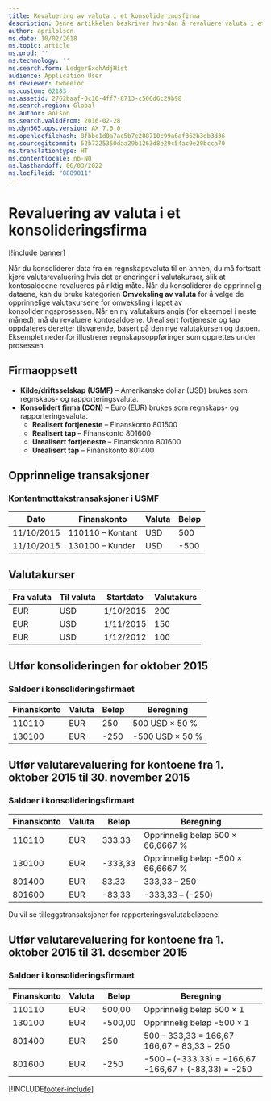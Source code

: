 ```yaml
---
title: Revaluering av valuta i et konsolideringsfirma
description: Denne artikkelen beskriver hvordan å revaluere valuta i et konsolideringsselskap.
author: aprilolson
ms.date: 10/02/2018
ms.topic: article
ms.prod: ''
ms.technology: ''
ms.search.form: LedgerExchAdjHist
audience: Application User
ms.reviewer: twheeloc
ms.custom: 62183
ms.assetid: 2762baaf-0c10-4ff7-8713-c506d6c29b98
ms.search.region: Global
ms.author: aolson
ms.search.validFrom: 2016-02-28
ms.dyn365.ops.version: AX 7.0.0
ms.openlocfilehash: 8fbbc1d0a7ae5b7e288710c99a6af362b3db3d36
ms.sourcegitcommit: 52b7225350daa29b1263d8e29c54ac9e20bcca70
ms.translationtype: HT
ms.contentlocale: nb-NO
ms.lasthandoff: 06/03/2022
ms.locfileid: "8889011"
---
```

# <a name="currency-revaluation-in-a-consolidation-company"></a>Revaluering av valuta i et konsolideringsfirma

[!include [banner](../includes/banner.md)]

Når du konsoliderer data fra én regnskapsvaluta til en annen, du må fortsatt kjøre valutarevaluering hvis det er endringer i valutakurser, slik at kontosaldoene revalueres på riktig måte. Når du konsoliderer de opprinnelig dataene, kan du bruke kategorien **Omveksling av valuta** for å velge de opprinnelige valutakursene for omveksling i løpet av konsolideringsprosessen. Når en ny valutakurs angis (for eksempel i neste måned), må du revaluere kontosaldoene. Urealisert fortjeneste og tap oppdateres deretter tilsvarende, basert på den nye valutakursen og datoen. Eksemplet nedenfor illustrerer regnskapsoppføringer som opprettes under prosessen.

## <a name="company-setup"></a>Firmaoppsett
-   **Kilde/driftsselskap (USMF)** – Amerikanske dollar (USD) brukes som regnskaps- og rapporteringsvaluta.
-   **Konsolidert firma (CON)** – Euro (EUR) brukes som regnskaps- og rapporteringsvaluta.
    -   **Realisert fortjeneste** – Finanskonto 801500
    -   **Realisert tap** – Finanskonto 801600
    -   **Urealisert fortjeneste** – Finanskonto 801600
    -   **Urealisert tap** – Finanskonto 801400

## <a name="original-transactions"></a>Opprinnelige transaksjoner
### <a name="cash-receipt-transactions-in-usmf"></a>Kontantmottakstransaksjoner i USMF

| Dato       | Finanskonto               | Valuta | Beløp |
|------------|------------------------------|----------|--------|
| 11/10/2015 | 110110 – Kontant                | USD      | 500    |
| 11/10/2015 | 130100 – Kunder | USD      | -500   |

## <a name="exchange-rates"></a>Valutakurser

| Fra valuta | Til valuta | Startdato | Valutakurs |
|---------------|-------------|------------|---------------|
| EUR           | USD         | 1/10/2015  | 200           |
| EUR           | USD         | 1/11/2015  | 150           |
| EUR           | USD         | 1/12/2012  | 100           |

## <a name="perform-the-consolidation-for-october-2015"></a>Utfør konsolideringen for oktober 2015
### <a name="balances-in-the-consolidation-company"></a>Saldoer i konsolideringsfirmaet

| Finanskonto | Valuta | Beløp | Beregning    |
|----------------|----------|--------|----------------|
| 110110         | EUR      | 250    | 500 USD × 50 %  |
| 130100         | EUR      | -250   | -500 USD × 50 % |

## <a name="perform-currency-revaluation-for-the-accounts-from-october-1-2015-through-november-30-2015"></a>Utfør valutarevaluering for kontoene fra 1. oktober 2015 til 30. november 2015
### <a name="balances-in-the-consolidation-company"></a>Saldoer i konsolideringsfirmaet

| Finanskonto | Valuta | Beløp  | Beregning                        |
|----------------|----------|---------|------------------------------------|
| 110110         | EUR      | 333.33  | Opprinnelig beløp 500 × 66,6667 %  |
| 130100         | EUR      | -333,33 | Opprinnelig beløp -500 × 66,6667 % |
| 801400         | EUR      | 83.33   | 333,33 – 250                       |
| 801600         | EUR      | -83,33  | -333,33 – (-250)                   |

Du vil se tilleggstransaksjoner for rapporteringsvalutabeløpene.

## <a name="perform-currency-revaluation-for-the-accounts-from-october-1-2015-through-december-31-2015"></a>Utfør valutarevaluering for kontoene fra 1. oktober 2015 til 31. desember 2015
### <a name="balances-in-the-consolidation-company"></a>Saldoer i konsolideringsfirmaet

| Finanskonto | Valuta | Beløp  | Beregning                                          |
|----------------|----------|---------|------------------------------------------------------|
| 110110         | EUR      | 500,00  | Opprinnelig beløp 500 × 1                           |
| 130100         | EUR      | -500,00 | Opprinnelig beløp -500 × 1                          |
| 801400         | EUR      | 250     | 500 – 333,33 = 166,67 166,67 + 83,33 = 250           |
| 801600         | EUR      | -250    | -500 – (-333,33) = -166,67 -166,67 + (-83,33) = -250 |







[!INCLUDE[footer-include](../../includes/footer-banner.md)]
